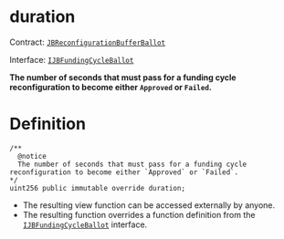 # duration

Contract: [`JBReconfigurationBufferBallot`](/api/contracts/or-ballots/jbreconfigurationbufferballot)

Interface: [`IJBFundingCycleBallot`](/api/interfaces/ijbfundingcycleballot.md)

**The number of seconds that must pass for a funding cycle reconfiguration to become either `Approved` or `Failed`.**

# Definition

```
/**
  @notice 
  The number of seconds that must pass for a funding cycle reconfiguration to become either `Approved` or `Failed`.
*/
uint256 public immutable override duration;
```

* The resulting view function can be accessed externally by anyone.
* The resulting function overrides a function definition from the [`IJBFundingCycleBallot`](/api/interfaces/ijbfundingcycleballot.md) interface.
